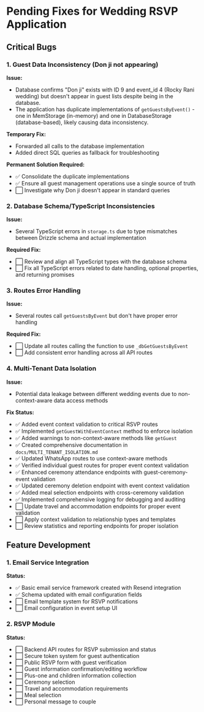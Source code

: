 # Pending Fixes for Wedding RSVP Application

## Critical Bugs

### 1. Guest Data Inconsistency (Don ji not appearing)

**Issue:** 
- Database confirms "Don ji" exists with ID 9 and event_id 4 (Rocky Rani wedding) but doesn't appear in guest lists despite being in the database.
- The application has duplicate implementations of `getGuestsByEvent()` - one in MemStorage (in-memory) and one in DatabaseStorage (database-based), likely causing data inconsistency.

**Temporary Fix:**
- Forwarded all calls to the database implementation 
- Added direct SQL queries as fallback for troubleshooting

**Permanent Solution Required:**
- ✅ Consolidate the duplicate implementations
- ✅ Ensure all guest management operations use a single source of truth
- ⬜ Investigate why Don ji doesn't appear in standard queries

### 2. Database Schema/TypeScript Inconsistencies

**Issue:**
- Several TypeScript errors in `storage.ts` due to type mismatches between Drizzle schema and actual implementation

**Required Fix:**
- ⬜ Review and align all TypeScript types with the database schema
- ⬜ Fix all TypeScript errors related to date handling, optional properties, and returning promises

### 3. Routes Error Handling

**Issue:**
- Several routes call `getGuestsByEvent` but don't have proper error handling

**Required Fix:**
- ⬜ Update all routes calling the function to use `_dbGetGuestsByEvent`
- ⬜ Add consistent error handling across all API routes

### 4. Multi-Tenant Data Isolation

**Issue:**
- Potential data leakage between different wedding events due to non-context-aware data access methods

**Fix Status:**
- ✅ Added event context validation to critical RSVP routes
- ✅ Implemented `getGuestWithEventContext` method to enforce isolation
- ✅ Added warnings to non-context-aware methods like `getGuest`
- ✅ Created comprehensive documentation in `docs/MULTI_TENANT_ISOLATION.md`
- ✅ Updated WhatsApp routes to use context-aware methods
- ✅ Verified individual guest routes for proper event context validation
- ✅ Enhanced ceremony attendance endpoints with guest-ceremony-event validation
- ✅ Updated ceremony deletion endpoint with event context validation
- ✅ Added meal selection endpoints with cross-ceremony validation
- ✅ Implemented comprehensive logging for debugging and auditing
- ⬜ Update travel and accommodation endpoints for proper event validation
- ⬜ Apply context validation to relationship types and templates
- ⬜ Review statistics and reporting endpoints for proper isolation

## Feature Development

### 1. Email Service Integration

**Status:**
- ✅ Basic email service framework created with Resend integration
- ✅ Schema updated with email configuration fields
- ⬜ Email template system for RSVP notifications
- ⬜ Email configuration in event setup UI

### 2. RSVP Module

**Status:**
- ⬜ Backend API routes for RSVP submission and status
- ⬜ Secure token system for guest authentication
- ⬜ Public RSVP form with guest verification
- ⬜ Guest information confirmation/editing workflow
- ⬜ Plus-one and children information collection
- ⬜ Ceremony selection
- ⬜ Travel and accommodation requirements
- ⬜ Meal selection
- ⬜ Personal message to couple